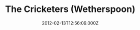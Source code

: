 ---
date: 2012-02-13T12:56:09.000Z
title: The Cricketers (Wetherspoon)
latitude: 52.05954837413491
longitude: 1.1548002366624204
category: checkin
---